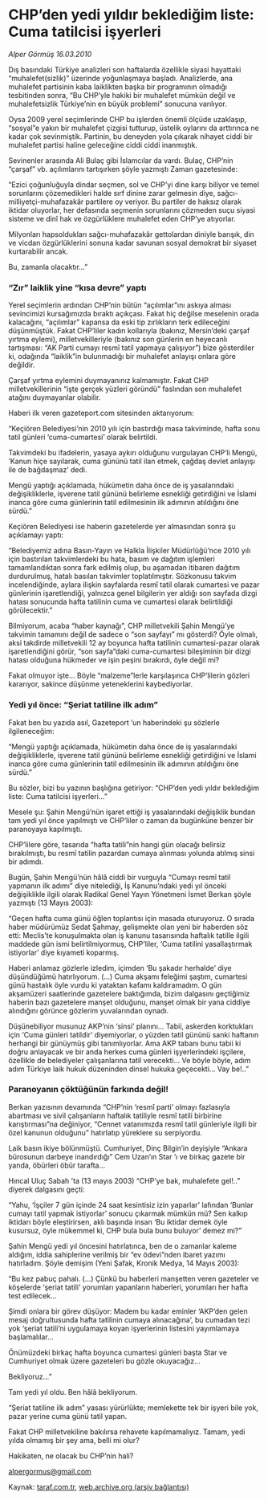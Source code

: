# CHP’den yedi yıldır beklediğim liste: Cuma tatilcisi işyerleri

*Alper Görmüş 16.03.2010*

<div class="yazi"><p>Dış basındaki Türkiye analizleri son haftalarda özellikle siyasi hayattaki “muhalefet(sizlik)” üzerinde yoğunlaşmaya başladı. Analizlerde, ana muhalefet partisinin kaba laiklikten başka bir programının olmadığı tesbitinden sonra, “Bu CHP’yle hakiki bir muhalefet mümkün değil ve muhalefetsizlik Türkiye’nin en büyük problemi” sonucuna varılıyor.</p>
<p>Oysa 2009 yerel seçimlerinde CHP bu işlerden önemli ölçüde uzaklaşıp, “sosyal”e yakın bir muhalefet çizgisi tutturup, üstelik oylarını da arttırınca ne kadar çok sevinmiştik. Partinin, bu deneyden yola çıkarak nihayet ciddi bir muhalefet partisi haline geleceğine ciddi ciddi inanmıştık.</p>
<p>Sevinenler arasında Ali Bulaç gibi İslamcılar da vardı. Bulaç, CHP’nin “çarşaf” vb. açılımlarını tartışırken şöyle yazmıştı Zaman gazetesinde:</p>
<p>“Ezici çoğunluğuyla dindar seçmen, sol ve CHP’yi dine karşı biliyor ve temel sorunlarını çözemedikleri halde sırf dinine zarar gelmesin diye, sağcı-milliyetçi-muhafazakâr partilere oy veriyor. Bu partiler de haksız olarak iktidar oluyorlar, her defasında seçmenin sorunlarını çözmeden suçu siyasi sisteme ve dinî hak ve özgürlüklere muhalefet eden CHP’ye atıyorlar.</p>
<p>Milyonları hapsoldukları sağcı-muhafazakâr gettolardan diniyle barışık, din ve vicdan özgürlüklerini sonuna kadar savunan sosyal demokrat bir siyaset kurtarabilir ancak.</p>
<p>Bu, zamanla olacaktır...”</p>
<h3>“Zır” laiklik yine “kısa devre” yaptı </h3>
<p>Yerel seçimlerin ardından CHP’nin bütün “açılımlar”ını askıya alması sevincimizi kursağımızda bıraktı açıkçası. Fakat hiç değilse meselenin orada kalacağını, “açılımlar” kapansa da eski tip zırlıkların terk edileceğini düşünmüştük. Fakat CHP’liler kadın kollarıyla (bakınız, Mersin’deki çarşaf yırtma eylemi), milletvekilleriyle (bakınız son günlerin en heyecanlı tartışması: “AK Parti cumayı resmî tatil yapmaya çalışıyor”) bize gösterdiler ki, odağında “laiklik”in bulunmadığı bir muhalefet anlayışı onlara göre değildir.</p>
<p>Çarşaf yırtma eylemini duymayanınız kalmamıştır. Fakat CHP milletvekillerinin “işte gerçek yüzleri göründü” faslından son muhalefet atağını duymayanlar olabilir.</p>
<p>Haberi ilk veren gazeteport.com sitesinden aktarıyorum:</p>
<p>“Keçiören Belediyesi’nin 2010 yılı için bastırdığı masa takviminde, hafta sonu tatil günleri ‘cuma-cumartesi’ olarak belirtildi.</p>
<p>Takvimdeki bu ifadelerin, yasaya aykırı olduğunu vurgulayan CHP’li Mengü, ‘Kanun hiçe sayılarak, cuma gününü tatil ilan etmek, çağdaş devlet anlayışı ile de bağdaşmaz’ dedi.</p>
<p>Mengü yaptığı açıklamada, hükümetin daha önce de iş yasalarındaki değişikliklerle, işverene tatil gününü belirleme esnekliği getirdiğini ve İslami inanca göre cuma günlerinin tatil edilmesinin ilk adımının atıldığını öne sürdü.”</p>
<p>Keçiören Belediyesi ise haberin gazetelerde yer almasından sonra şu açıklamayı yaptı:</p>
<p>“Belediyemiz adına Basın-Yayın ve Halkla İlişkiler Müdürlüğü’nce 2010 yılı için bastırılan takvimlerdeki bu hata, basım ve dağıtım işlemleri tamamlandıktan sonra fark edilmiş olup, bu aşamadan itibaren dağıtım durdurulmuş, hatalı basılan takvimler toplatılmıştır. Sözkonusu takvim incelendiğinde, aylara ilişkin sayfalarda resmî tatil olarak cumartesi ve pazar günlerinin işaretlendiği, yalnızca genel bilgilerin yer aldığı son sayfada dizgi hatası sonucunda hafta tatilinin cuma ve cumartesi olarak belirtildiği görülecektir.”</p>
<p>Bilmiyorum, acaba “haber kaynağı”, CHP milletvekili Şahin Mengü’ye takvimin tamamını değil de sadece o “son sayfayı” mı gösterdi? Öyle olmalı, aksi takdirde milletvekili 12 ay boyunca hafta tatilinin cumartesi-pazar olarak işaretlendiğini görür, “son sayfa”daki cuma-cumartesi bileşiminin bir dizgi hatası olduğuna hükmeder ve işin peşini bırakırdı, öyle değil mi?</p>
<p>Fakat olmuyor işte... Böyle “malzeme”lerle karşılaşınca CHP’lilerin gözleri kararıyor, sakince düşünme yeteneklerini kaybediyorlar.</p>
<h3>Yedi yıl önce: “Şeriat tatiline ilk adım” </h3>
<p>Fakat ben bu yazıda asıl, Gazeteport ’un haberindeki şu sözlerle ilgileneceğim:</p>
<p>“Mengü yaptığı açıklamada, hükümetin daha önce de iş yasalarındaki değişikliklerle, işverene tatil gününü belirleme esnekliği getirdiğini ve İslami inanca göre cuma günlerinin tatil edilmesinin ilk adımının atıldığını öne sürdü.”</p>
<p>Bu sözler, bizi bu yazının başlığına getiriyor: “CHP’den yedi yıldır beklediğim liste: Cuma tatilcisi işyerleri...”</p>
<p>Mesele şu: Şahin Mengü’nün işaret ettiği iş yasalarındaki değişiklik bundan tam yedi yıl önce yapılmıştı ve CHP’liler o zaman da bugünküne benzer bir paranoyaya kapılmıştı.</p>
<p>CHP’lilere göre, tasarıda “hafta tatili”nin hangi gün olacağı belirsiz bırakılmıştı, bu resmî tatilin pazardan cumaya alınması yolunda atılmış sinsi bir adımdı.</p>
<p>Bugün, Şahin Mengü’nün hâlâ ciddi bir vurguyla “Cumayı resmî tatil yapmanın ilk adımı” diye nitelediği, İş Kanunu’ndaki yedi yıl önceki değişiklikle ilgili olarak Radikal Genel Yayın Yönetmeni İsmet Berkan şöyle yazmıştı (13 Mayıs 2003):</p>
<p>“Geçen hafta cuma günü öğlen toplantısı için masada oturuyoruz. O sırada haber müdürümüz Sedat Şahmay, gelişmekte olan yeni bir haberden söz etti: Meclis’te konuşulmakta olan iş kanunu tasarısında haftalık tatille ilgili maddede gün ismi belirtilmiyormuş, CHP’liler, ‘Cuma tatilini yasallaştırmak istiyorlar’ diye kıyameti koparmış.</p>
<p>Haberi anlamaz gözlerle izledim, içimden ‘Bu şakadır herhalde’ diye düşündüğümü hatırlıyorum. (...) Cuma akşamı feleğimi şaştım, cumartesi günü hastalık öyle vurdu ki yataktan kafamı kaldıramadım. O gün akşamüzeri saatlerinde gazetelere baktığımda, bizim dalgasını geçtiğimiz haberin bazı gazetelere manşet olduğunu, manşet olmak bir yana ciddiye alındığını görünce gözlerim yuvalarından oynadı.</p>
<p>Düşünebiliyor musunuz AKP’nin ‘sinsi’ planını... Tabii, askerden korktukları için ‘Cuma günleri tatildir’ diyemiyorlar, o yüzden tatil gününü sanki haftanın herhangi bir günüymüş gibi tanımlıyorlar. Ama AKP tabanı bunu tabii ki doğru anlayacak ve bir anda herkes cuma günleri işyerlerindeki işçilere, özellikle de belediyeler çalışanlarına tatil verecekti... Ve böyle böyle, adım adım Türkiye laik hukuk düzeninden dinsel hukuka geçecekti... Vay be!..”</p>
<h3>Paranoyanın çöktüğünün farkında değil! </h3>
<p>Berkan yazısının devamında “CHP’nin ‘resmî parti’ olmayı fazlasıyla abartması ve sivil çalışanların haftalık tatiliyle resmî tatili birbirine karıştırması”na değiniyor, “Cennet vatanımızda resmî tatil günleriyle ilgili bir özel kanunun olduğunu” hatırlatıp yüreklere su serpiyordu.</p>
<p>Laik basın ikiye bölünmüştü. Cumhuriyet, Dinç Bilgin’in deyişiyle “Ankara bürosunun darbeye inandırdığı” Cem Uzan’ın Star ’ı ve birkaç gazete bir yanda, öbürleri öbür tarafta...</p>
<p>Hıncal Uluç Sabah ’ta (13 mayıs 2003) “CHP’ye bak, muhalefete gel!..” diyerek dalgasını geçti:</p>
<p>“Yahu, ‘İşçiler 7 gün içinde 24 saat kesintisiz izin yaparlar’ lafından ‘Bunlar cumayı tatil yapmak istiyorlar’ sonucu çıkarmak mümkün mü? Sen kalkıp iktidarı böyle eleştirirsen, aklı başında insan ‘Bu iktidar demek öyle kusursuz, öyle mükemmel ki, CHP bula bula bunu buluyor’ demez mi?”</p>
<p>Şahin Mengü yedi yıl öncesini hatırlatınca, ben de o zamanlar kaleme aldığım, iddia sahiplerine verilmiş bir “ev ödevi”nden ibaret yazımı hatırladım. Şöyle demişim (Yeni Şafak, Kronik Medya, 14 Mayıs 2003):</p>
<p>“Bu kez pabuç pahalı. (...) Çünkü bu haberleri manşetten veren gazeteler ve köşelerde ‘şeriat tatili’ yorumları yapanların haberleri, yorumları her hafta test edilecek...</p>
<p>Şimdi onlara bir görev düşüyor: Madem bu kadar eminler ‘AKP’den gelen mesaj doğrultusunda hafta tatilinin cumaya alınacağına’, bu cumadan tezi yok ‘şeriat tatili’ni uygulamaya koyan işyerlerinin listesini yayımlamaya başlamalılar...</p>
<p>Önümüzdeki birkaç hafta boyunca cumartesi günleri başta Star ve Cumhuriyet olmak üzere gazeteleri bu gözle okuyacağız...</p>
<p>Bekliyoruz...”</p>
<p>Tam yedi yıl oldu. Ben hâlâ bekliyorum.</p>
<p>“Şeriat tatiline ilk adım” yasası yürürlükte; memlekette tek bir işyeri bile yok, pazar yerine cuma günü tatil yapan.</p>
<p>Fakat CHP milletvekiline bakılırsa rehavete kapılmamalıyız. Tamam, yedi yılda olmamış bir şey ama, belli mi olur?</p>
<p>Hakikaten, ne olacak bu CHP’nin hali?</p>
<p><a href="mailto:alpergormus@gmail.com">alpergormus@gmail.com</a></p>
</div>

Kaynak: [taraf.com.tr](http://www.taraf.com.tr:80/makale/10471.htm), [web.archive.org (arşiv bağlantısı)](http://web.archive.org/web/20100322191121/http://www.taraf.com.tr:80/makale/10471.htm)
